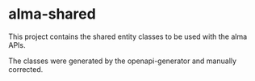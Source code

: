 # alma-shared

This project contains the shared entity classes to be used with the alma APIs.

The classes were generated by the openapi-generator and manually corrected.